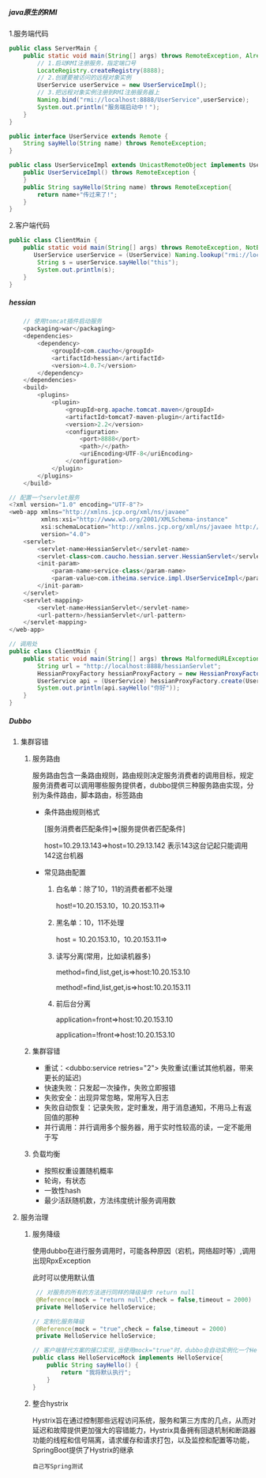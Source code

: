 ##### java原生的RMI

1.服务端代码

```java
public class ServerMain {
    public static void main(String[] args) throws RemoteException, AlreadyBoundException, MalformedURLException {
        // 1.启动RMI注册服务，指定端口号
        LocateRegistry.createRegistry(8888);
        // 2.创建要被访问的远程对象实例
        UserService userService = new UserServiceImpl();
        // 3.把远程对象实例注册到RMI注册服务器上
        Naming.bind("rmi://localhost:8888/UserService",userService);
        System.out.println("服务端启动中！");
    }
}
```

```java
public interface UserService extends Remote {
    String sayHello(String name) throws RemoteException;
}
```

```java
public class UserServiceImpl extends UnicastRemoteObject implements UserService{
    public UserServiceImpl() throws RemoteException {
    }
    public String sayHello(String name) throws RemoteException{
        return name+"传过来了!";
    }
}
```

2.客户端代码

```java
public class ClientMain {
    public static void main(String[] args) throws RemoteException, NotBoundException, MalformedURLException {
       UserService userService = (UserService) Naming.lookup("rmi://localhost:8888/UserService");
        String s = userService.sayHello("this");
        System.out.println(s); 
    }
}
```

##### hessian

```java
	// 使用tomcat插件启动服务
	<packaging>war</packaging>
    <dependencies>
        <dependency>
            <groupId>com.caucho</groupId>
            <artifactId>hessian</artifactId>
            <version>4.0.7</version>
        </dependency>
    </dependencies>
    <build>
        <plugins>
            <plugin>
                <groupId>org.apache.tomcat.maven</groupId>
                <artifactId>tomcat7-maven-plugin</artifactId>
                <version>2.2</version>
                <configuration>
                    <port>8888</port>
                    <path>/</path>
                    <uriEncoding>UTF-8</uriEncoding>
                </configuration>
            </plugin>
        </plugins>
    </build>
```

```java
// 配置一个servlet服务
<?xml version="1.0" encoding="UTF-8"?>
<web-app xmlns="http://xmlns.jcp.org/xml/ns/javaee"
         xmlns:xsi="http://www.w3.org/2001/XMLSchema-instance"
         xsi:schemaLocation="http://xmlns.jcp.org/xml/ns/javaee http://xmlns.jcp.org/xml/ns/javaee/web-app_4_0.xsd"
         version="4.0">
    <servlet>
        <servlet-name>HessianServlet</servlet-name>
        <servlet-class>com.caucho.hessian.server.HessianServlet</servlet-class>
        <init-param>
            <param-name>service-class</param-name>
            <param-value>com.itheima.service.impl.UserServiceImpl</param-value>
        </init-param>
    </servlet>
    <servlet-mapping>
        <servlet-name>HessianServlet</servlet-name>
        <url-pattern>/hessianServlet</url-pattern>
    </servlet-mapping>
</web-app>
```

```java
// 调用处
public class ClientMain {
    public static void main(String[] args) throws MalformedURLException {
        String url = "http://localhost:8888/hessianServlet";
        HessianProxyFactory hessianProxyFactory = new HessianProxyFactory();
        UserService api = (UserService) hessianProxyFactory.create(UserService.class, url);
        System.out.println(api.sayHello("你好"));
    }
}
```

##### Dubbo

1. 集群容错

   1. 服务路由

      服务路由包含一条路由规则，路由规则决定服务消费者的调用目标，规定服务消费者可以调用哪些服务提供者，dubbo提供三种服务路由实现，分别为条件路由，脚本路由，标签路由

      - 条件路由规则格式

        [服务消费者匹配条件]=>[服务提供者匹配条件]

        host=10.29.13.143=>host=10.29.13.142   表示143这台记起只能调用142这台机器

      - 常见路由配置

        1. 白名单：除了10，11的消费者都不处理

           host!=10.20.153.10，10.20.153.11=>

        2. 黑名单：10，11不处理

           host = 10.20.153.10，10.20.153.11=>

        3. 读写分离(常用，比如读机器多)

           method=find,list,get,is=>host:10.20.153.10

           method!=find,list,get,is=>host:10.20.153.11

        4. 前后台分离

           application=front=>host:10.20.153.10

           application=!front=>host:10.20.153.10

   2. 集群容错

      - 重试：<dubbo:service retries="2"> 失败重试(重试其他机器，带来更长的延迟) 
      - 快速失败：只发起一次操作，失败立即报错
      - 失败安全：出现异常忽略，常用写入日志
      - 失败自动恢复：记录失败，定时重发，用于消息通知，不用马上有返回值的那种
      - 并行调用：并行调用多个服务器，用于实时性较高的读，一定不能用于写

   3. 负载均衡

      - 按照权重设置随机概率
      - 轮询，有状态
      - 一致性hash
      - 最少活跃随机数，方法纬度统计服务调用数

2. 服务治理

   1. 服务降级

      使用dubbo在进行服务调用时，可能各种原因（宕机，网络超时等）,调用出现RpxException

      此时可以使用默认值

      ```java
       // 对服务的所有的方法进行同样的降级操作 return null
       @Reference(mock = "return null",check = false,timeout = 2000)
       private HelloService helloService;
      ```
   
      ```java
      // 定制化服务降级
       @Reference(mock = "true",check = false,timeout = 2000)
       private HelloService helloService;
      
      // 客户端替代方案的接口实现,当使用mock="true"时，dubbo会自动实例化一个HelloServiceMock的类
      public class HelloServiceMock implements HelloService{
          public String sayHello() {
              return "我将默认执行";
          }
      }
      
      
      ```
   
      
   
   2. 整合hystrix
   
      Hystrix旨在通过控制那些远程访问系统，服务和第三方库的几点，从而对延迟和故障提供更加强大的容错能力，Hystrix具备拥有回退机制和断路器功能的线程和信号隔离，请求缓存和请求打包，以及监控和配置等功能，SpringBoot提供了Hystrix的继承
   
      ```
      自己写Spring测试
      ```
   
      




